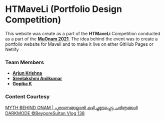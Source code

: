 # HTMaveLi (Portfolio Design Competition)
This website was create as a part of the **HTMaveLi** Competition conducted as a part of the [**MuOnam 2021**](https://mulearn.ml). 
The idea behind the event was to create a portfolio website for Maveli and to make it live on ether GitHub Pages or Netlify

### Team Members

- [**Arjun Krishna**](https://arjunkrishna.in)
- [**Sreelakshmi Anilkumar**](https://github.com/Sreelakshmi393)
- [**Gopika K**]()

### Content Courtesy
[MYTH BEHIND ONAM | പുരാണങ്ങളാൽ കുഴിച്ചുമൂടപ്പെട്ട ചരിത്രങ്ങൾ DARKMODE ©BeyporeSultan Vlog 138](https://youtu.be/xAQOv4ffWOo)
